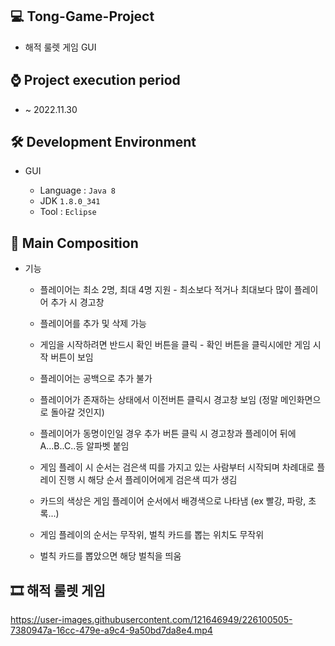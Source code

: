 ## 💻 Tong-Game-Project
 - 해적 룰렛 게임 GUI

## ⌚ Project execution period
  - ~ 2022.11.30

## 🛠 Development Environment
- GUI
  
  - Language : `Java 8` 
  - JDK `1.8.0_341`
  - Tool : `Eclipse`

## 📃 Main Composition

  - 기능
    - 플레이어는 최소 2명, 최대 4명 지원 - 최소보다 적거나 최대보다 많이 플레이어 추가 시 경고창
    
    - 플레이어를 추가 및 삭제 가능
    
    - 게임을 시작하려면 반드시 확인 버튼을 클릭 - 확인 버튼을 클릭시에만 게임 시작 버튼이 보임
    
    - 플레이어는 공백으로 추가 불가
    
    - 플레이어가 존재하는 상태에서 이전버튼 클릭시 경고창 보임 (정말 메인화면으로 돌아갈 것인지)
    
    - 플레이어가 동명이인일 경우 추가 버튼 클릭 시 경고창과 플레이어 뒤에 A...B..C..등 알파벳 붙임
    
    - 게임 플레이 시 순서는 검은색 띠를 가지고 있는 사람부터 시작되며 차례대로 플레이 진행 시 해당 순서 플레이어에게 검은색 띠가 생김
    
    - 카드의 색상은 게임 플레이어 순서에서 배경색으로 나타냄 (ex 빨강, 파랑, 초록...)
    
    - 게임 플레이의 순서는 무작위, 벌칙 카드를 뽑는 위치도 무작위
    
    - 벌칙 카드를 뽑았으면 해당 벌칙을 띄움
  
  ## 🎞 해적 룰렛 게임

https://user-images.githubusercontent.com/121646949/226100505-7380947a-16cc-479e-a9c4-9a50bd7da8e4.mp4

